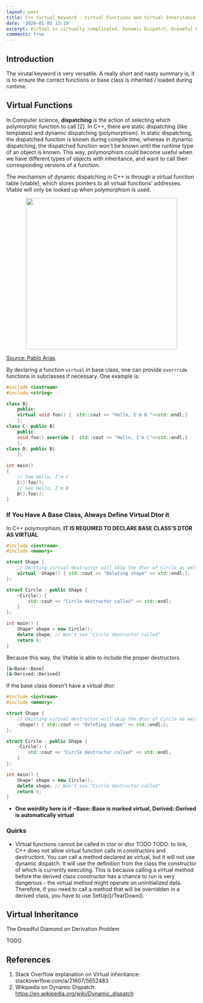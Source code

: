 ```yaml
---
layout: post
title: C++ Virtual Keyword - Virtual Functions and Virtual Inheritance
date: '2024-01-05 13:19'
excerpt: Virtual is virtually complicated. Dynamic Dispatch, Dreadful Diamond Derivative (DDD) Problem ...
comments: true
---
```


## Introduction

The virutal keyword is very versatile. A really short and nasty summary is, it is to ensure the correct functions or base class is inherited / loaded during runtime.

## Virtual Functions

In Computer science, **dispatching** is the action of selecting which polymorphic function to call [2]. In C++, there are static dispatching (like templates) and dynamic dispatching (polymorphism). In static dispatching, the dispatched function is known during compile time, whereas in dynamic dispatching, the dispatched function won't be known until the runtime type of an object is known. This way, polymorphism could become useful when we have different types of objects with inheritance, and want to call their corresponding versions of a function.

The mechanism of dynamic dispatching in C++ is through a virtual function table (vtable), which stores pointers to all virtual functions' addresses. Vtable will only be looked up when polymorphism is used.

<p align="center">
<img src="https://github.com/user-attachments/assets/204338dc-a36d-4dfc-80a9-d0dcba31eec2" height="400"/>
<figcaption><a href="https://pabloariasal.github.io/2017/06/10/understanding-virtual-tables/">Source: Pablo Arias</a></figcaption>
</p>

By declaring a function `virtual` in base class, one can provide `overrride` functions in subclasses if necessary. One example is:

```cpp
#include <iostream>
#include <string>

class B{
    public:
    virtual void foo() {  std::cout << "Hello, I'm B "<<std::endl;}
    };
class C: public B{
    public:
    void foo() override {  std::cout << "Hello, I'm C"<<std::endl;}
    };
class D: public B{
    };
    
int main()
{
    // See Hello, I'm C
    C().foo();
    // See Hello, I'm B 
    D().foo();
}
```

### If You Have A Base Class, Always Define Virtual Dtor it

In C++ polymorphism, **IT IS REQUIRED TO DECLARE BASE CLASS'S DTOR AS VIRTUAL**

```cpp
#include <iostream>
#include <memory>

struct Shape {
    // Omitting virtual destructor will skip the dtor of Circle as well.
    virtual ~Shape() { std::cout << "Deleting shape" << std::endl;};
};

struct Circle : public Shape {
    ~Circle() {
        std::cout << "Circle destructor called" << std::endl;
    }
};

int main() {
    Shape* shape = new Circle();
    delete shape; // Won't see "Circle destructor called"
    return 0;
}
```

Because this way, the Vtable is able to include the proper destructors. 

```bash
[&~Base::Base]
[&~Derived::Derived]
```

If the base class doesn't have a virtual dtor: 

```cpp
#include <iostream>
#include <memory>

struct Shape {
    // Omitting virtual destructor will skip the dtor of Circle as well.
    ~Shape() { std::cout << "Deleting shape" << std::endl;};
};

struct Circle : public Shape {
    ~Circle() {
        std::cout << "Circle destructor called" << std::endl;
    }
};

int main() {
    Shape* shape = new Circle();
    delete shape; // Won't see "Circle destructor called"
    return 0;
}
```

- **One weirdity here is if ~Base::Base is marked virtual, Derived::Derived is automatically virtual**

### Quirks

- Virtual functions cannot be called in ctor or dtor TODO
TODO: to link, C++ does not allow virtual function calls in constructors and destructors. You can call a method declared as virtual, but it will not use dynamic dispatch. It will use the definition from the class the constructor of which is currently executing. This is because calling a virtual method before the derived class constructor has a chance to run is very dangerous - the virtual method might operate on uninitialized data. Therefore, if you need to call a method that will be overridden in a derived class, you have to use SetUp()/TearDown().

## Virtual Inheritance

The Dreadful Diamond on Derivation Problem

TODO

## References

1. Stack Overflow explanation on Virtual inheritance: stackoverflow.com/a/21607/5652483
2. Wikipedia on Dynamic Dispatch: https://en.wikipedia.org/wiki/Dynamic_dispatch